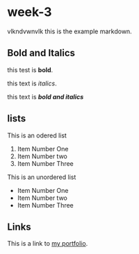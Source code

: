 # week-3
vlkndvwnvlk 
    this is the example markdown.
## Bold and Italics
this test is **bold**.

this text is  _italics_.

this text is **_bold and  italics_**

## lists

This is an odered list
1. Item Number One
2. Item Number two
3. Item Number Three

This is an unordered list
- Item Number One 
- Item Number two
- Item Number Three

## Links

This is a link to [my portfolio](https://github.com/Coderohitk).